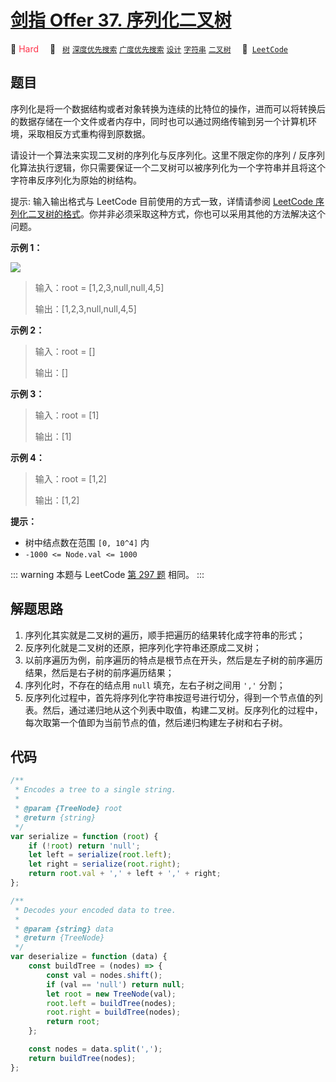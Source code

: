 # [剑指 Offer 37. 序列化二叉树](https://leetcode.cn/problems/xu-lie-hua-er-cha-shu-lcof)

🔴 <font color=#ff334b>Hard</font>&emsp; 🔖&ensp; [`树`](/tag/tree.md) [`深度优先搜索`](/tag/depth-first-search.md) [`广度优先搜索`](/tag/breadth-first-search.md) [`设计`](/tag/design.md) [`字符串`](/tag/string.md) [`二叉树`](/tag/binary-tree.md)&emsp; 🔗&ensp;[`LeetCode`](https://leetcode.cn/problems/xu-lie-hua-er-cha-shu-lcof)

## 题目

序列化是将一个数据结构或者对象转换为连续的比特位的操作，进而可以将转换后的数据存储在一个文件或者内存中，同时也可以通过网络传输到另一个计算机环境，采取相反方式重构得到原数据。

请设计一个算法来实现二叉树的序列化与反序列化。这里不限定你的序列 / 反序列化算法执行逻辑，你只需要保证一个二叉树可以被序列化为一个字符串并且将这个字符串反序列化为原始的树结构。

提示: 输入输出格式与 LeetCode 目前使用的方式一致，详情请参阅 [LeetCode 序列化二叉树的格式](https://leetcode.cn/faq/#binary-tree)。你并非必须采取这种方式，你也可以采用其他的方法解决这个问题。

**示例 1：**

![](https://assets.leetcode.com/uploads/2020/09/15/serdeser.jpg)

> 输入：root = [1,2,3,null,null,4,5]
>
> 输出：[1,2,3,null,null,4,5]

**示例 2：**

> 输入：root = []
>
> 输出：[]

**示例 3：**

> 输入：root = [1]
>
> 输出：[1]

**示例 4：**

> 输入：root = [1,2]
>
> 输出：[1,2]

**提示：**

- 树中结点数在范围 `[0, 10^4]` 内
- `-1000 <= Node.val <= 1000`

::: warning
本题与 LeetCode [第 297 题](./0297.md) 相同。
:::

## 解题思路

1. 序列化其实就是二叉树的遍历，顺手把遍历的结果转化成字符串的形式；
2. 反序列化就是二叉树的还原，把序列化字符串还原成二叉树；
3. 以前序遍历为例，前序遍历的特点是根节点在开头，然后是左子树的前序遍历结果，然后是右子树的前序遍历结果；
4. 序列化时，不存在的结点用 `null` 填充，左右子树之间用 `','` 分割；
5. 反序列化过程中，首先将序列化字符串按逗号进行切分，得到一个节点值的列表。然后，通过递归地从这个列表中取值，构建二叉树。反序列化的过程中，每次取第一个值即为当前节点的值，然后递归构建左子树和右子树。

## 代码

```javascript
/**
 * Encodes a tree to a single string.
 *
 * @param {TreeNode} root
 * @return {string}
 */
var serialize = function (root) {
	if (!root) return 'null';
	let left = serialize(root.left);
	let right = serialize(root.right);
	return root.val + ',' + left + ',' + right;
};

/**
 * Decodes your encoded data to tree.
 *
 * @param {string} data
 * @return {TreeNode}
 */
var deserialize = function (data) {
	const buildTree = (nodes) => {
		const val = nodes.shift();
		if (val == 'null') return null;
		let root = new TreeNode(val);
		root.left = buildTree(nodes);
		root.right = buildTree(nodes);
		return root;
	};

	const nodes = data.split(',');
	return buildTree(nodes);
};
```
